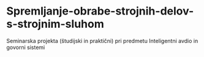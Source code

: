 # Spremljanje-obrabe-strojnih-delov-s-strojnim-sluhom
Seminarska projekta (študijski in praktični) pri predmetu Inteligentni avdio in govorni sistemi
